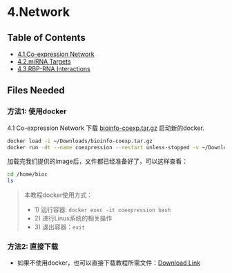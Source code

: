 # 4.Network

## Table of Contents

* [4.1.Co-expression Network](co_expression.md)
* [4.2.miRNA Targets](4.2.mirna-targets.md)
* [4.3.RBP-RNA Interactions](rbp_interaction.md)

## Files Needed

### 方法1: 使用docker

4.1 Co-expression Network 下载 [bioinfo-coexp.tar.gz](https://lulab2.gitbook.io/teaching/appendix/appendix-iv.-teaching) 启动新的docker.


```sh
docker load -i ~/Downloads/bioinfo-coexp.tar.gz
docker run -dt --name coexpression --restart unless-stopped -v ~/Downloads/data:/data gangxu/coexpression:1.4
```

加载完我们提供的image后，文件都已经准备好了，可以这样查看：

```bash
cd /home/bioc
ls
```

> 本教程docker使用方式：
>
> * 1\) 运行容器:  `docker exec -it coexpression bash`
> * 2\) 进行Linux系统的相关操作
> * 3\) 退出容器：`exit`

### 方法2: 直接下载

* 如果不使用docker，也可以直接下载教程所需文件：[Download Link](https://github.com/lulab/teaching_book/tree/master/files/PART_III/4.network)

